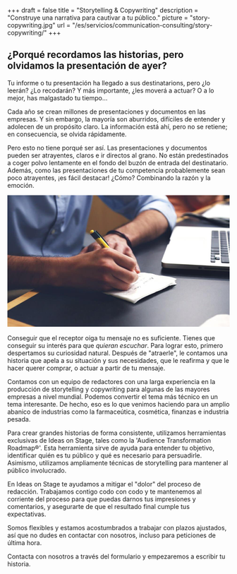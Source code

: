 +++
draft 			= false
title	 		= "Storytelling & Copywriting"
description		= "Construye una narrativa para cautivar a tu público."
picture			= "story-copywriting.jpg"
url				= "/es/servicios/communication-consulting/story-copywriting/"
+++

## ¿Porqué recordamos las historias, pero olvidamos la presentación de ayer?

Tu informe o tu presentación ha llegado a sus destinatarions, pero ¿lo leerán? ¿Lo recodarán? Y más importante, ¿les moverá a actuar? O a lo mejor, has malgastado tu tiempo...

Cada año se crean millones de presentaciones y documentos en las empresas. Y sin embargo, la mayoría son aburridos, difíciles de entender y adolecen de un propósito claro. La información está ahí, pero no se retiene; en consecuencia, se olvida rápidamente.

Pero esto no tiene porqué ser así. Las presentaciones y documentos pueden ser atrayentes, claros e ir directos al grano. No están predestinados a coger polvo lentamente en el fondo del buzón de entrada del destinatario. Además, como las presentaciones de tu competencia probablemente sean poco atrayentes, ¡es fácil destacar! ¿Cómo? Combinando la razón y la emoción.

![story-copywriting][pic1]

Conseguir que el receptor oiga tu mensaje no es suficiente. Tienes que conseguir su interés para que *quieran escuchar*. Para lograr esto, primero despertamos su curiosidad natural. Después de "atraerle", le contamos una historia que apela a su situación y sus necesidades, que le reafirma y que le hacer querer comprar, o actuar a partir de tu mensaje.

Contamos con un equipo de redactores con una larga experiencia en la producción de storytelling y copywriting para algunas de las mayores empresas a nivel mundial. Podemos convertir el tema más técnico en un tema interesante. De hecho, eso es lo que venimos haciendo para un amplio abanico de industrias como la farmaceútica, cosmética, finanzas e industria pesada.

Para crear grandes historias de forma consistente, utilizamos herramientas exclusivas de Ideas on Stage, tales como la 'Audience Transformation Roadmap®'. Esta herramienta sirve de ayuda para entender tu objetivo, identificar quién es tu público y qué es necesario para persuadirle. Asimismo, utilizamos ampliamente técnicas de storytelling para mantener al público involucrado.

En Ideas on Stage te ayudamos a mitigar el "dolor" del proceso de redacción. Trabajamos contigo codo con codo y te mantenemos al corriente del proceso para que puedas darnos tus impresiones y comentarios, y asegurarte de que el resultado final cumple tus expectativas.

Somos flexibles y estamos acostumbrados a trabajar con plazos ajustados, así que no dudes en contactar con nosotros, incluso para peticiones de última hora.

Contacta con nosotros a través del formulario y empezaremos a escribir tu historia.

[pic1]: story-copywriting.jpg
